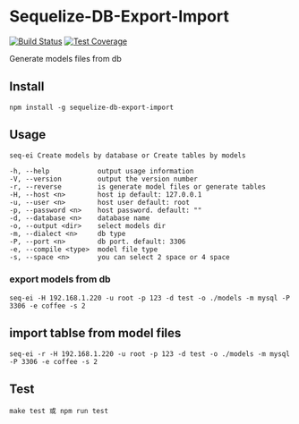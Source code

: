 # Sequelize-DB-Export-Import

[![Build Status][travis-image]][travis-url]
[![Test Coverage][coveralls-image]][coveralls-url]

Generate models files from db

## Install

```
npm install -g sequelize-db-export-import
```

## Usage

```
seq-ei Create models by database or Create tables by models

-h, --help            output usage information
-V, --version         output the version number
-r, --reverse         is generate model files or generate tables
-H, --host <n>        host ip default: 127.0.0.1
-u, --user <n>        host user default: root
-p, --password <n>    host password. default: ""
-d, --database <n>    database name
-o, --output <dir>    select models dir
-m, --dialect <n>     db type
-P, --port <n>        db port. default: 3306
-e, --compile <type>  model file type
-s, --space <n>       you can select 2 space or 4 space
```

### export models from db

```
seq-ei -H 192.168.1.220 -u root -p 123 -d test -o ./models -m mysql -P 3306 -e coffee -s 2
```

## import tablse from model files

```
seq-ei -r -H 192.168.1.220 -u root -p 123 -d test -o ./models -m mysql -P 3306 -e coffee -s 2
```

## Test

```
make test 或 npm run test
```

[travis-image]: https://travis-ci.org/boiawang/sequelize-db-export-import.svg
[travis-url]: https://travis-ci.org/boiawang/sequelize-db-export-import
[coveralls-image]: https://img.shields.io/coveralls/boiawang/sequelize-db-export-import.svg?style=flat
[coveralls-url]: https://coveralls.io/r/boiawang/sequelize-db-export-import?branch=master
